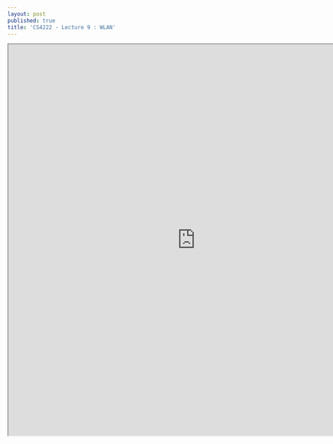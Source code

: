 ```yaml
---
layout: post
published: true
title: 'CS4222 - Lecture 9 : WLAN'
---
```

<iframe src="https://drive.google.com/file/d/1xPYSKqnp3ukd5lUSZDnrfQc3y8Ae4wLg/preview" width="840" height="880"></iframe>
